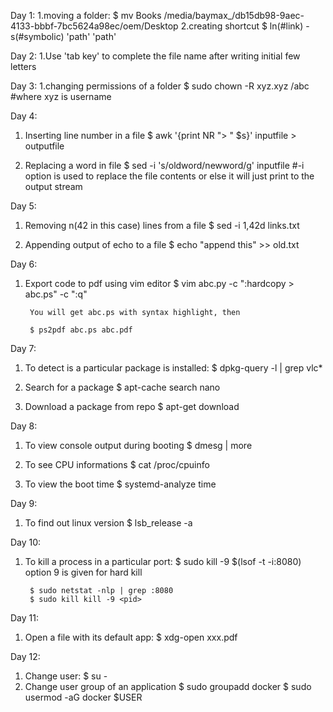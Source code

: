 Day 1:
1.moving a folder:
		$ mv Books /media/baymax_/db15db98-9aec-4133-bbbf-7bc5624a98ec/oem/Desktop
2.creating shortcut
		$ ln(#link) -s(#symbolic) 'path' 'path'

Day 2:
1.Use 'tab key' to complete the file name after writing initial few letters

Day 3:
1.changing permissions of a folder
		$ sudo chown -R xyz.xyz /abc		#where xyz is username

Day 4:
1. Inserting line number in a file
		$ awk '{print NR  "> " $s}' inputfile > outputfile

2. Replacing a word in file
		$ sed -i 's/oldword/newword/g' inputfile    #-i option is used to replace the file contents or else it will just print to the output stream
		
Day 5: 
1. Removing n(42 in this case) lines from a file
		$ sed -i 1,42d links.txt

2. Appending output of echo to a file
		$ echo "append this" >> old.txt

Day 6:
1. Export code to pdf using vim editor
		$ vim abc.py -c ":hardcopy > abc.ps" -c ":q"
		
		You will get abc.ps with syntax highlight, then

		$ ps2pdf abc.ps abc.pdf

Day 7:
1. To detect is a particular package is installed:
		$ dpkg-query -l | grep vlc*

2. Search for a package 
		$ apt-cache search nano

3. Download a package from repo
		$ apt-get download <package-name>

Day 8:
1. To view console output during booting
		$ dmesg | more

2. To see CPU informations
		$ cat /proc/cpuinfo

3. To view the boot time
		$ systemd-analyze time

Day 9:
1. To find out linux version
		$ lsb_release -a

Day 10:
1. To kill a process in a particular port:
		$ sudo kill -9 $(lsof -t -i:8080)
	option 9 is given for hard kill

		$ sudo netstat -nlp | grep :8080
		$ sudo kill kill -9 <pid>

Day 11:
1. Open a file with its default app:
		$ xdg-open xxx.pdf


Day 12:
1. Change user:
	  	$ su - <username>
2. Change user group of an application
 		$ sudo groupadd docker
		$ sudo usermod -aG docker $USER

